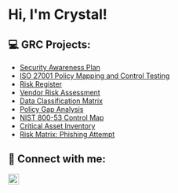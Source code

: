 <h1>Hi, I'm Crystal! </h1>

<h2>💻 GRC Projects:</h2>

  - [Security Awareness Plan](https://github.com/cdburt0n)
  - [ISO 27001 Policy Mapping and Control Testing](https://github.com/cdburt0n/ISO-27001-Policy-Mapping-Control-Testing)
  - [Risk Register](https://github.com/cdburt0n/RiskRegisterLab)
  - [Vendor Risk Assessment](https://github.com/cdburt0n)
  - [Data Classification Matrix](https://github.com/cdburt0n)
  - [Policy Gap Analysis](https://github.com/cdburt0n)
  - [NIST 800-53 Control Map](https://github.com/cdburt0n)
  - [Critical Asset Inventory](https://github.com/cdburt0n)
  - [Risk Matrix: Phishing Attempt](https://github.com/cdburt0n)
  

<h2> 🤳 Connect with me:</h2>


[<img align="left" alt="JoshMadakor | LinkedIn" width="22px" src="https://cdn.jsdelivr.net/npm/simple-icons@v3/icons/linkedin.svg" />][linkedin]


[linkedin]: https://linkedin.com/in/crystalburt0n

<!--
**cdburt0n/cdburt0n** is a ✨ _special_ ✨ repository because its `README.md` (this file) appears on your GitHub profile.

Here are some ideas to get you started:

- 🔭 I’m currently working on ...
- 🌱 I’m currently learning ...
- 👯 I’m looking to collaborate on ...
- 🤔 I’m looking for help with ...
- 💬 Ask me about ...
- 📫 How to reach me: ...
- 😄 Pronouns: ...
- ⚡ Fun fact: ...
-->

